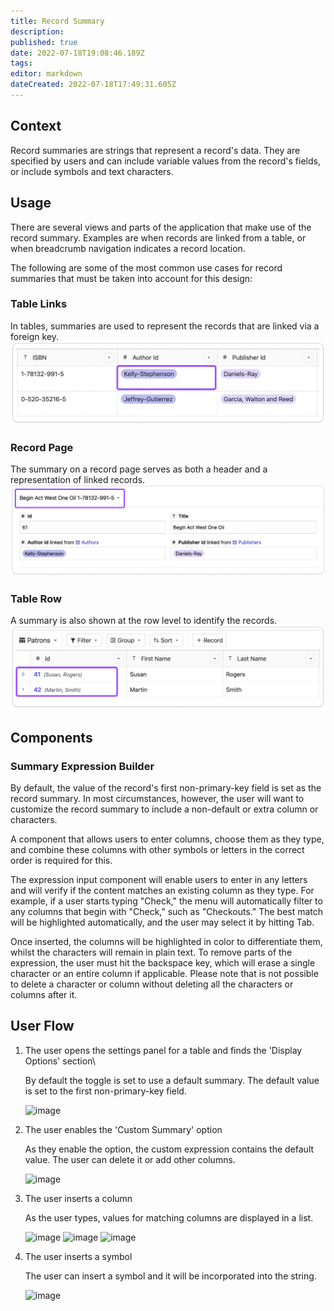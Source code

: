 ```yaml
---
title: Record Summary
description: 
published: true
date: 2022-07-18T19:08:46.189Z
tags: 
editor: markdown
dateCreated: 2022-07-18T17:49:31.605Z
---
```


## Context 
Record summaries are strings that represent a record's data. They are specified by users and can include variable values from the record's fields, or include symbols and text characters.

## Usage
There are several views and parts of the application that make use of the record summary. Examples are when records are linked from a table, or when breadcrumb navigation indicates a record location.

The following are some of the most common use cases for record summaries that must be taken into account for this design:

### Table Links
In tables, summaries are used to represent the records that are linked via a foreign key.
![image](/assets/design/specs/record-page/design/specs/record-summary/179570423-e41b54e2-ebd7-4e73-acb2-8337ec6bb2db.png)

### Record Page
The summary on a record page serves as both a header and a representation of linked records.
![image](/assets/design/specs/record-page/design/specs/record-summary/179571077-3ab610ff-d0ca-4d70-b840-e760dd567edb.png)

### Table Row
A summary is also shown at the row level to identify the records.
![image](/assets/design/specs/record-page/design/specs/record-summary/179571476-4fa60138-3acf-4b69-9c32-cc1468cdf965.png)

## Components

### Summary Expression Builder
By default, the value of the record's first non-primary-key field is set as the record summary. In most circumstances, however, the user will want to customize the record summary to include a non-default or extra column or characters.

A component that allows users to enter columns, choose them as they type, and combine these columns with other symbols or letters in the correct order is required for this.

The expression input component will enable users to enter in any letters and will verify if the content matches an existing column as they type. For example, if a user starts typing "Check," the menu will automatically filter to any columns that begin with "Check," such as "Checkouts." The best match will be highlighted automatically, and the user may select it by hitting Tab.

Once inserted, the columns will be highlighted in color to differentiate them, whilst the characters will remain in plain text. To remove parts of the expression, the user must hit the backspace key, which will erase a single character or an entire column if applicable. Please note that is not possible to delete a character or column without deleting all the characters or columns after it.

## User Flow

1. The user opens the settings panel for a table and finds the 'Display Options' section\

	By default the toggle is set to use a default summary. The default value is set to the first non-primary-key field.

	<img width="321" alt="image" src="https://user-images.githubusercontent.com/845767/175492420-77a0f46a-1026-4088-ba00-9061bb7b414e.png">

2. The user enables the 'Custom Summary' option

	As they enable the option, the custom expression contains the default value. The user can delete it or add other columns.

	<img width="320" alt="image" src="https://user-images.githubusercontent.com/845767/175492662-0a675593-d028-44da-8b64-d7a002e28174.png">

3. The user inserts a column
    
    As the user types, values for matching columns are displayed in a list. 

    <img width="318" alt="image" src="https://user-images.githubusercontent.com/845767/175507760-af004d5f-99a0-42a8-98cd-701dba3883f5.png">
    <img width="323" alt="image" src="https://user-images.githubusercontent.com/845767/175508253-4bdb3f1a-f7ce-4c95-ae26-b87f41dcdbbd.png">
    <img width="318" alt="image" src="https://user-images.githubusercontent.com/845767/175507760-af004d5f-99a0-42a8-98cd-701dba3883f5.png">

4. The user inserts a symbol
    
    The user can insert a symbol and it will be incorporated into the string. 

    <img width="323" alt="image" src="https://user-images.githubusercontent.com/845767/175508152-631812c6-c0fe-4777-a8ff-47f6b76fa531.png">
